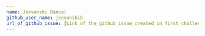 ```yaml
---
name: Jeevanshi Bansal
github_user_name: jeevanshib
url_of_github_issue: [Link_of_the_github_issue_created_in_first_challenge ](https://github.com/scaleracademy/scaler-open-source-september-challenge/issues/469)https://github.com/scaleracademy/scaler-open-source-september-challenge/issues/469
---
```

